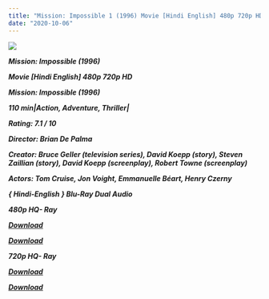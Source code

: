 ```yaml
---
title: "Mission: Impossible 1 (1996) Movie [Hindi English] 480p 720p HD"
date: "2020-10-06"
---
```


[**_![](https://1.bp.blogspot.com/-7Y26fo7Q7WA/Xs53E7kD1VI/AAAAAAAACTs/2f0MLT6zYZ4fx46dGUkaJJ1qPEgaoGQVACLcBGAsYHQ/s1600/mi1.jpg)_**](https://1.bp.blogspot.com/-7Y26fo7Q7WA/Xs53E7kD1VI/AAAAAAAACTs/2f0MLT6zYZ4fx46dGUkaJJ1qPEgaoGQVACLcBGAsYHQ/s1600/mi1.jpg)

**_Mission: Impossible (1996)_**

**_Movie \[Hindi English\] 480p 720p HD_**

**_Mission: Impossible (1996)_**

**_110 min|Action, Adventure, Thriller|_**

**_Rating: 7.1 / 10_**

**_Director: Brian De Palma_**

**_Creator: Bruce Geller (television series), David Koepp (story), Steven Zaillian (story), David Koepp (screenplay), Robert Towne (screenplay)_**

**_Actors: Tom Cruise, Jon Voight, Emmanuelle Béart, Henry Czerny_**

 **_{ Hindi-English } Blu-Ray Dual Audio_**

**_480p HQ- Ray_**

[**_Download_**](https://healthtipschk.co/2566/)

[**_Download_**](https://links.265bkt.xyz/lxi9324485/)

**_720p HQ- Ray_**

[**_Download_**](https://links.265bkt.xyz/lxi9324505/)

[**_Download_**](https://healthtipschk.co/2568/)
